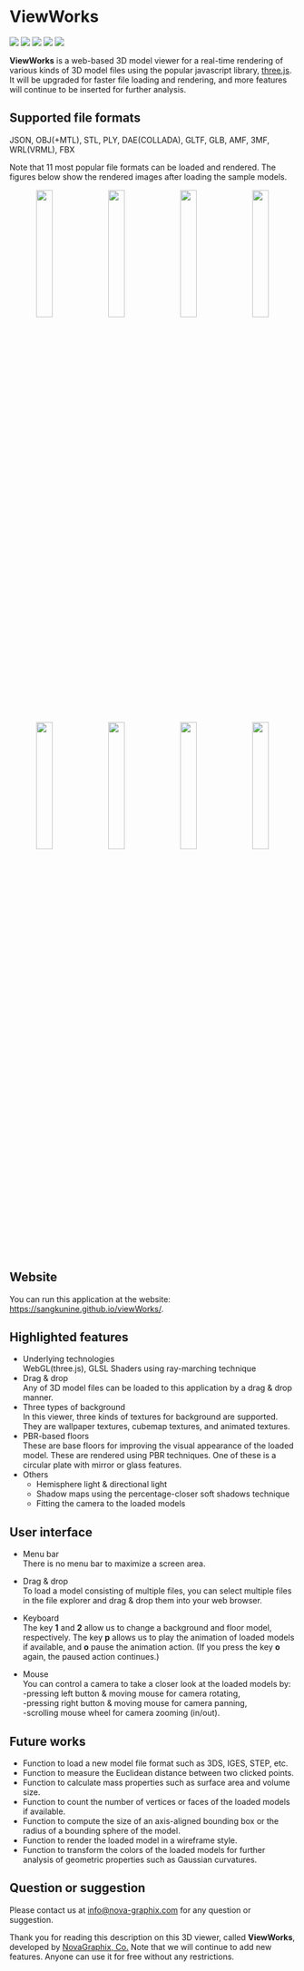 # ViewWorks

![](https://img.shields.io/badge/minzipped_size-1.6MB-blue)
![](https://img.shields.io/badge/node-v10.14.1-yellow)
![](https://img.shields.io/badge/npm-6.4.1-yellow)
![](https://img.shields.io/badge/webpack-4.38.0-yellow)
![](https://img.shields.io/badge/three.js-r106-green)

**ViewWorks** is a web-based 3D model viewer for a real-time rendering of various kinds of 3D model files using the popular javascript library, [three.js](https://threejs.org/). It will be upgraded for faster file loading and rendering, and more features will continue to be inserted for further analysis.

## Supported file formats
JSON,
OBJ(+MTL),
STL,
PLY,
DAE(COLLADA),
GLTF,
GLB,
AMF,
3MF,
WRL(VRML),
FBX

Note that 11 most popular file formats can be loaded and rendered. The figures below show the rendered images after loading the sample models.
<div style="text-align: center;">
<img src="https://sangkunine.github.io/viewWorks/images/samples/bike.png" width="24%" style="margin: 1px"> <img src="https://sangkunine.github.io/viewWorks/images/samples/birdInTreeOnHill.png" width="24%" style="margin: 1px">
<img src="https://sangkunine.github.io/viewWorks/images/samples/Build_a_city.png" width="24%" style="margin: 1px"> <img src="https://sangkunine.github.io/viewWorks/images/samples/BusterDrone.png" width="24%" style="margin: 1px">
<img src="https://sangkunine.github.io/viewWorks/images/samples/Dragon_and_phoenix_statuette.png" width="24%" style="margin: 1px"> <img src="https://sangkunine.github.io/viewWorks/images/samples/Hovering_helicopter.png" width="24%" style="margin: 1px">
<img src="https://sangkunine.github.io/viewWorks/images/samples/lost_empire.png" width="24%" style="margin: 1px"> <img src="https://sangkunine.github.io/viewWorks/images/samples/sponza.png" width="24%" style="margin: 1px">
</div>

## Website
You can run this application at the website:  https://sangkunine.github.io/viewWorks/.

## Highlighted features
- Underlying technologies<br>
WebGL(three.js), GLSL Shaders using ray-marching technique
- Drag & drop<br>
Any of 3D model files can be loaded to this application by a drag & drop manner.
- Three types of background<br>
In this viewer, three kinds of textures for background are supported. They are wallpaper textures, cubemap textures, and animated textures.
- PBR-based floors<br>
These are base floors for improving the visual appearance of the loaded model. These are rendered using PBR techniques. One of these is a circular plate with mirror or glass features.
- Others
	- Hemisphere light & directional light
	- Shadow maps using the percentage-closer soft shadows technique
	- Fitting the camera to the loaded models

## User interface

- Menu bar<br>
There is no menu bar to maximize a screen area.

- Drag & drop<br>
To load a model consisting of multiple files, you can select multiple files in the file explorer and drag & drop them into your web browser.

- Keyboard<br>
The key **1** and **2** allow us to change a background and floor model, respectively.
The key **p** allows us to play the animation of loaded models if available, and **o** pause the animation action. (If you press the key **o** again, the paused action continues.)

- Mouse<br>
You can control a camera to take a closer look at the loaded models by:<br>
	-pressing left button & moving mouse for camera rotating,<br>
	-pressing right button & moving mouse for camera panning,<br>
	-scrolling mouse wheel for camera zooming (in/out).

## Future works
- Function to load a new model file format such as 3DS, IGES, STEP, etc.
- Function to measure the Euclidean distance between two clicked points.
- Function to calculate mass properties such as surface area and volume size.
- Function to count the number of vertices or faces of the loaded models if available.
- Function to compute the size of an axis-aligned bounding box or the radius of a bounding sphere of the model.
- Function to render the loaded model in a wireframe style.
- Function to transform the colors of the loaded models for further analysis of geometric properties such as Gaussian curvatures.

## Question or suggestion
Please contact us at <info@nova-graphix.com> for any question or suggestion.

Thank you for reading this description on this 3D viewer, called **ViewWorks**, developed by [NovaGraphix, Co.](https://www.nova-graphix.com/) Note that we will continue to add new features. Anyone can use it for free without any restrictions.